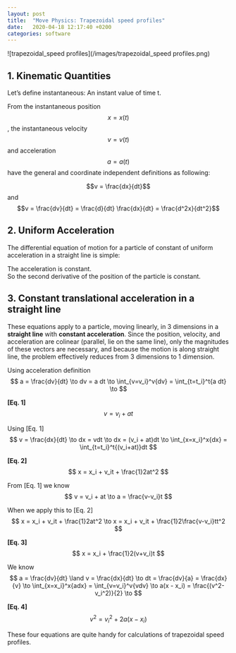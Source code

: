 ```yaml
---
layout: post
title:  "Move Physics: Trapezoidal speed profiles"
date:   2020-04-18 12:17:40 +0200
categories: software
---
```


<script type="text/x-mathjax-config">
MathJax.Hub.Config({
  tex2jax: {
    inlineMath: [['$','$'], ['\\(','\\)']],
    processEscapes: true
  }
});
</script>
<script src="https://cdnjs.cloudflare.com/ajax/libs/mathjax/2.7.0/MathJax.js?config=TeX-AMS-MML_HTMLorMML" type="text/javascript"></script>

![trapezoidal_speed profiles](/images/trapezoidal_speed profiles.png)

## 1. Kinematic Quantities

Let’s define instantaneous: An instant value of time t.  

From the instantaneous position $$x = x(t)$$, the instantaneous velocity $$v = v(t)$$ and acceleration $$a = a(t)$$ have the general and coordinate independent definitions as following: 

$$v = \frac{dx}{dt}$$ and $$v = \frac{dv}{dt} = \frac{d}{dt} \frac{dx}{dt} = \frac{d^2x}{dt^2}$$ 

## 2. Uniform Acceleration
The differential equation of motion for a particle of constant of uniform acceleration in a straight line is simple:  

The acceleration is constant.  
So the second derivative of the position of the particle is constant.

## 3. Constant translational acceleration in a straight line
These equations apply to a particle, moving linearly, in 3 dimensions in a **straight line** with **constant acceleration**. Since the position, velocity, and acceleration are colinear (parallel, lie on the same line), only the magnitudes of these vectors are necessary, and because the motion is along straight line, the problem effectively reduces from 3 dimensions to 1 dimension.

Using acceleration definition $$
a = \frac{dv}{dt}  \to dv = a dt \to
\int_{v=v_i}^v{dv} = \int_{t=t_i}^t{a dt} \to
$$

**[Eq. 1]** $$
v = v_i + at
$$

Using [Eq. 1]  $$
v = \frac{dx}{dt}  \to dx = vdt \to
dx = (v_i + at)dt \to
\int_{x=x_i}^x{dx} = \int_{t=t_i}^t{(v_i+at)}dt 
$$

**[Eq. 2]** $$
x = x_i + v_it + \frac{1}2at^2   
$$

From [Eq. 1] we know $$
v = v_i + at \to
a = \frac{v-v_i}t
$$

When we apply this to [Eq. 2] $$
x = x_i + v_it + \frac{1}2at^2 \to
x = x_i + v_it + \frac{1}2\frac{v-v_i}tt^2
$$

**[Eq. 3]** $$
x = x_i + \frac{1}2(v+v_i)t
$$

We know $$
a = \frac{dv}{dt} \land
v = \frac{dx}{dt} \to
dt = \frac{dv}{a} = \frac{dx}{v} \to
\int_{x=x_i}^x{adx} = \int_{v=v_i}^v{vdv} \to
a(x - x_i) = \frac{(v^2-v_i^2)}{2} \to
$$

**[Eq. 4]** $$
v^2=v_i^2+2a(x-x_i)
$$

These four equations are quite handy for calculations of trapezoidal speed profiles.